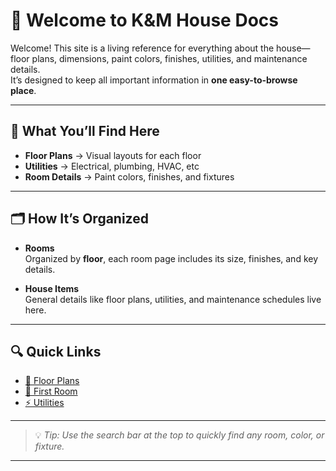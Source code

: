 # 🏡 Welcome to K&M House Docs

Welcome! This site is a living reference for everything about the house—floor plans, dimensions, paint colors, finishes, utilities, and maintenance details.  
It’s designed to keep all important information in **one easy-to-browse place**.  

---

## 📖 What You’ll Find Here

- **Floor Plans** → Visual layouts for each floor  
- **Utilities** → Electrical, plumbing, HVAC, etc
- **Room Details** → Paint colors, finishes, and fixtures  

---

## 🗂 How It’s Organized

- **Rooms**  
  Organized by **floor**, each room page includes its size, finishes, and key details.  

- **House Items**  
  General details like floor plans, utilities, and maintenance schedules live here.  

---

## 🔍 Quick Links

- [📐 Floor Plans](house-items/floor-plans.md)  
- [🎨 First Room](rooms/ground-floor/mudroom.md)  
- [⚡ Utilities](house-items/utilities.md)  

---

> 💡 *Tip: Use the search bar at the top to quickly find any room, color, or fixture.*  

---

